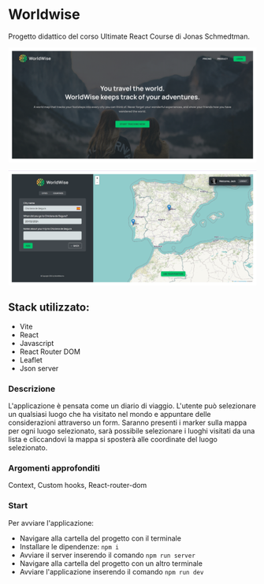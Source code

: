 # Worldwise

Progetto didattico del corso Ultimate React Course di Jonas Schmedtman.

![Preview](https://github.com/LorenzoLoPresti/images/blob/main/worldwise/image1.png)

![Preview](https://github.com/LorenzoLoPresti/images/blob/main/worldwise/image2.png)

## Stack utilizzato:

- Vite
- React
- Javascript
- React Router DOM
- Leaflet
- Json server

### Descrizione

L'applicazione è pensata come un diario di viaggio. L'utente può selezionare un qualsiasi luogo che ha visitato nel mondo e appuntare delle considerazioni attraverso un form.
Saranno presenti i marker sulla mappa per ogni luogo selezionato, sarà possibile selezionare i luoghi visitati da una lista e cliccandovi la mappa si sposterà alle coordinate del luogo selezionato.

### Argomenti approfonditi

Context, Custom hooks, React-router-dom

### Start

Per avviare l'applicazione:

- Navigare alla cartella del progetto con il terminale
- Installare le dipendenze: `npm i`
- Avviare il server inserendo il comando `npm run server`
- Navigare alla cartella del progetto con un altro terminale
- Avviare l'applicazione inserendo il comando `npm run dev`
